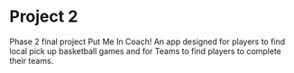 # Project 2
Phase 2 final project
Put Me In Coach! An app designed for players to find local pick up basketball games and for Teams to find players to complete their teams.
